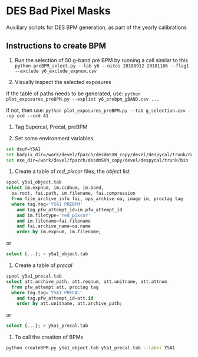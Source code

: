 # DES Bad Pixel Masks
Auxiliary scripts for DES BPM generation, as part of the yearly calibrations

## Instructions to create BPM
1. Run the selection of 50 g-band pre BPM by running a call similar to this
`python preBPM_select.py --lab y6 --nites 20180912 20181106 --flag1 --exclude y6_exclude_expnum.csv`

1. Visually inspect the selected exposures

If the table of paths needs to be generated, use:
`python plot_exposures_preBPM.py --explist y6_prebpm_gBAND.csv ...`

If not, then use:
`python plot_exposures_preBPM.py --tab g_selection.csv --op ccd --ccd 41`

1. Tag Supercal, Precal, preBPM

1. Set some environment variables
```bash
set dsuf=Y5A1
set badpix_dir=/work/devel/fpazch/desdmSVN_copy/devel/despycal/trunk/data
set exe_dir=/work/devel/fpazch/desdmSVN_copy/devel/despycal/trunk/bin
```

1. Create a table of *red_pixcor* files, the *object* list
```sql
spool y5a1_object.tab
select im.expnum, im.ccdnum, im.band,
  oa.root, fai.path, im.filename, fai.compression
  from file_archive_info fai, ops_archive oa, image im, proctag tag
  where tag.tag='Y5A1 PREBPM'
    and tag.pfw_attempt_id=im.pfw_attempt_id
    and im.filetype='red_pixcor'
    and im.filename=fai.filename
    and fai.archive_name=oa.name
    order by im.expnum, im.filename;
```
or
```sql
select {...}; > y5a1_object.tab
```
1. Create a table of *precal*
```sql
spool y5a1_precal.tab
select att.archive_path, att.reqnum, att.unitname, att.attnum
  from pfw_attempt att, proctag tag
  where tag.tag='Y5A1 PRECAL'
    and tag.pfw_attempt_id=att.id
    order by att.unitname, att.archive_path;
```
or
```sql
select {...}; > y5a1_precal.tab
```
1. To call the creation of BPMs
```bash
python createBPM.py y5a1_object.tab y5a1_precal.tab --label Y5A1
```
